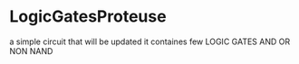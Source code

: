 # LogicGatesProteuse
a simple circuit that will be updated 
it containes few LOGIC GATES AND OR NON NAND
